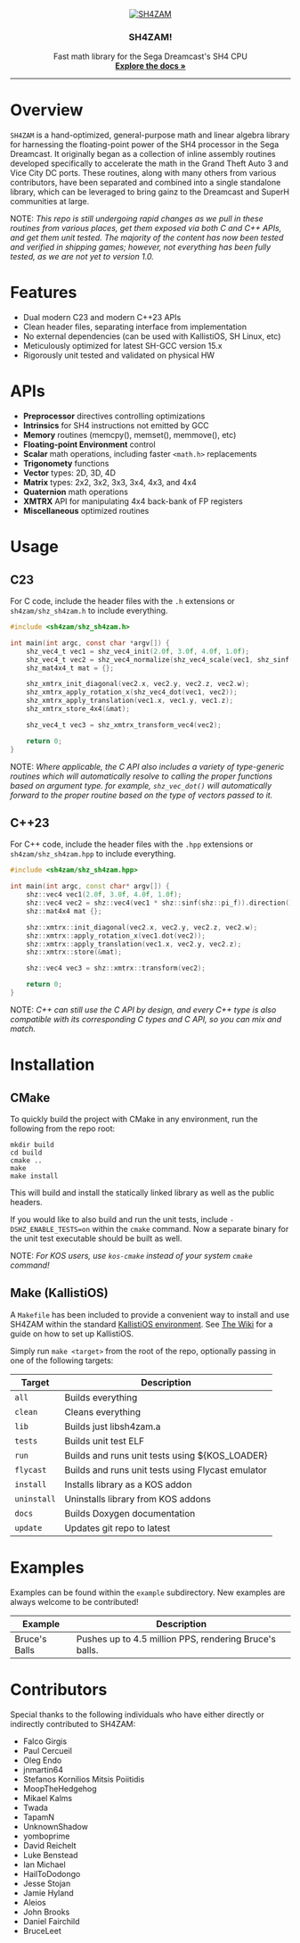 <!-- PROJECT LOGO -->
<div align="center">
  <a href="https://github.com/gyrovorbis/sh4zam">
    <img src="http://sh4zam.elysianshadows.com/logo.png" alt="SH4ZAM">
  </a>
  <h3 align="center"><strong>SH4ZAM!</strong></h3>
  <p align="center">
    Fast math library for the Sega Dreamcast's SH4 CPU
    <br />
    <a href="http://sh4zam.falcogirgis.net"><strong>Explore the docs »</strong></a>
  </p>
</div>
<hr>

# Overview
`SH4ZAM` is a hand-optimized, general-purpose math and linear algebra library for harnessing the floating-point power of the SH4 processor in the Sega Dreamcast. It originally began as a collection of inline assembly routines developed specifically to accelerate the math in the Grand Theft Auto 3 and Vice City DC ports. These routines, along with many others from various contributors, have been separated and combined into a single standalone library, which can be leveraged to bring gainz to the Dreamcast and SuperH communities at large.

NOTE: <i>This repo is still undergoing rapid changes as we pull in these routines from various places, get them exposed via both C and C++ APIs, and get them unit tested. The majority of the content has now been tested and verified in shipping games; however, not everything has been fully tested, as we are not yet to version 1.0.</i>

# Features
- Dual modern C23 and modern C++23 APIs
- Clean header files, separating interface from implementation
- No external dependencies (can be used with KallistiOS, SH Linux, etc)
- Meticulously optimized for latest SH-GCC version 15.x
- Rigorously unit tested and validated on physical HW

# APIs
- **Preprocessor** directives controlling optimizations
- **Intrinsics** for SH4 instructions not emitted by GCC
- **Memory** routines (memcpy(), memset(), memmove(), etc)
- **Floating-point Environment** control
- **Scalar** math operations, including faster `<math.h>` replacements
- **Trigonomety** functions
- **Vector** types: 2D, 3D, 4D
- **Matrix** types: 2x2, 3x2, 3x3, 3x4, 4x3, and 4x4
- **Quaternion** math operations
- **XMTRX** API for manipulating 4x4 back-bank of FP registers
- **Miscellaneous** optimized routines

# Usage

## C23
For C code, include the header files with the `.h` extensions or `sh4zam/shz_sh4zam.h` to include everything.

```c
#include <sh4zam/shz_sh4zam.h>

int main(int argc, const char *argv[]) {
    shz_vec4_t vec1 = shz_vec4_init(2.0f, 3.0f, 4.0f, 1.0f);
    shz_vec4_t vec2 = shz_vec4_normalize(shz_vec4_scale(vec1, shz_sinf(SHZ_F_PI)));
    shz_mat4x4_t mat = {};

    shz_xmtrx_init_diagonal(vec2.x, vec2.y, vec2.z, vec2.w);
    shz_xmtrx_apply_rotation_x(shz_vec4_dot(vec1, vec2));
    shz_xmtrx_apply_translation(vec1.x, vec1.y, vec1.z);
    shz_xmtrx_store_4x4(&mat);

    shz_vec4_t vec3 = shz_xmtrx_transform_vec4(vec2);

    return 0;
}
```

NOTE: <i>Where applicable, the C API also includes a variety of type-generic routines which will automatically resolve to calling the proper functions based on argument type. for example, `shz_vec_dot()` will automatically forward to the proper routine based on the type of vectors passed to it.</i>

## C++23
For C++ code, include the header files with the `.hpp` extensions or `sh4zam/shz_sh4zam.hpp` to include everything.

```cxx
#include <sh4zam/shz_sh4zam.hpp>

int main(int argc, const char* argv[]) {
    shz::vec4 vec1(2.0f, 3.0f, 4.0f, 1.0f);
    shz::vec4 vec2 = shz::vec4(vec1 * shz::sinf(shz::pi_f)).direction();
    shz::mat4x4 mat {};

    shz::xmtrx::init_diagonal(vec2.x, vec2.y, vec2.z, vec2.w);
    shz::xmtrx::apply_rotation_x(vec1.dot(vec2));
    shz::xmtrx::apply_translation(vec1.x, vec2.y, vec2.z);
    shz::xmtrx::store(&mat);

    shz::vec4 vec3 = shz::xmtrx::transform(vec2);

    return 0;
}
```

NOTE: <i>C++ can still use the C API by design, and every C++ type is also compatible with its corresponding C types and C API, so you can mix and match.</i>

# Installation

## CMake
To quickly build the project with CMake in any environment, run the following from the repo root:
```
mkdir build
cd build
cmake ..
make
make install
```
This will build and install the statically linked library as well as the public headers.

If you would like to also build and run the unit tests, include `-DSHZ_ENABLE_TESTS=on` within the `cmake` command. Now a separate binary for the unit test executable should be built as well.

NOTE: <i>For KOS users, use `kos-cmake` instead of your system `cmake` command!</i>

## Make (KallistiOS)
A `Makefile` has been included to provide a convenient way to install and use SH4ZAM within the standard [KallistiOS environment](https://github.com/KallistiOS/KallistiOS). See [The Wiki](https://dreamcast.wiki/Getting_Started_with_Dreamcast_development) for a guide on how to set up KallistiOS.

Simply run `make <target>` from the root of the repo, optionally passing in one of the following targets:

Target      | Description
------------|------------
`all`       | Builds everything
`clean`     | Cleans everything
`lib`       | Builds just libsh4zam.a
`tests`     | Builds unit test ELF
`run`       | Builds and runs unit tests using ${KOS_LOADER}
`flycast`   | Builds and runs unit tests using Flycast emulator
`install`   | Installs library as a KOS addon
`uninstall` | Uninstalls library from KOS addons
`docs`      | Builds Doxygen documentation
`update`    | Updates git repo to latest

# Examples

Examples can be found within the `example` subdirectory. New examples are always welcome to be contributed!

Example      | Description
-------------|------------
Bruce's Balls| Pushes up to 4.5 million PPS, rendering Bruce's balls.

# Contributors

Special thanks to the following individuals who have either directly or indirectly contributed to SH4ZAM:
- Falco Girgis
- Paul Cercueil
- Oleg Endo
- jnmartin64
- Stefanos Kornilios Mitsis Poiitidis
- MoopTheHedgehog
- Mikael Kalms
- Twada
- TapamN
- UnknownShadow
- yomboprime
- David Reichelt
- Luke Benstead
- Ian Michael
- HailToDodongo
- Jesse Stojan
- Jamie Hyland
- Aleios
- John Brooks
- Daniel Fairchild
- BruceLeet
